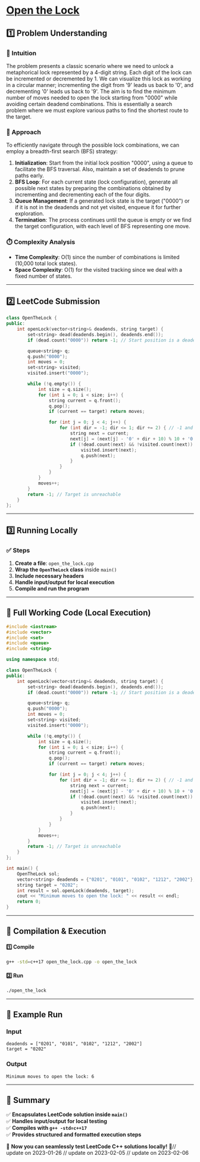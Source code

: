 # **[Open the Lock](https://leetcode.com/problems/open-the-lock/description/)**  

## **1️⃣ Problem Understanding**  
### **📌 Intuition**  
The problem presents a classic scenario where we need to unlock a metaphorical lock represented by a 4-digit string. Each digit of the lock can be incremented or decremented by 1. We can visualize this lock as working in a circular manner; incrementing the digit from '9' leads us back to '0', and decrementing '0' leads us back to '9'. The aim is to find the minimum number of moves needed to open the lock starting from "0000" while avoiding certain deadend combinations. This is essentially a search problem where we must explore various paths to find the shortest route to the target.

### **🚀 Approach**  
To efficiently navigate through the possible lock combinations, we can employ a breadth-first search (BFS) strategy:
1. **Initialization**: Start from the initial lock position "0000", using a queue to facilitate the BFS traversal. Also, maintain a set of deadends to prune paths early.
2. **BFS Loop**: For each current state (lock configuration), generate all possible next states by preparing the combinations obtained by incrementing and decrementing each of the four digits.
3. **Queue Management**: If a generated lock state is the target ("0000") or if it is not in the deadends and not yet visited, enqueue it for further exploration.
4. **Termination**: The process continues until the queue is empty or we find the target configuration, with each level of BFS representing one move.

### **⏱️ Complexity Analysis**  
- **Time Complexity**: O(1) since the number of combinations is limited (10,000 total lock states).
- **Space Complexity**: O(1) for the visited tracking since we deal with a fixed number of states.

---  

## **2️⃣ LeetCode Submission**  
```cpp
class OpenTheLock {
public:
    int openLock(vector<string>& deadends, string target) {
        set<string> dead(deadends.begin(), deadends.end());
        if (dead.count("0000")) return -1; // Start position is a deadend

        queue<string> q;
        q.push("0000");
        int moves = 0;
        set<string> visited;
        visited.insert("0000");

        while (!q.empty()) {
            int size = q.size();
            for (int i = 0; i < size; i++) {
                string current = q.front();
                q.pop();
                if (current == target) return moves;

                for (int j = 0; j < 4; j++) {
                    for (int dir = -1; dir <= 1; dir += 2) { // -1 and +1 for decrement and increment
                        string next = current;
                        next[j] = (next[j] - '0' + dir + 10) % 10 + '0'; // circular movement
                        if (!dead.count(next) && !visited.count(next)) {
                            visited.insert(next);
                            q.push(next);
                        }
                    }
                }
            }
            moves++;
        }
        return -1; // Target is unreachable
    }
};
```  

---  

## **3️⃣ Running Locally**  
### **✅ Steps**  
1. **Create a file**: `open_the_lock.cpp`  
2. **Wrap the `OpenTheLock` class** inside `main()`  
3. **Include necessary headers**  
4. **Handle input/output for local execution**  
5. **Compile and run the program**  

---  

## **📝 Full Working Code (Local Execution)**  
```cpp
#include <iostream>
#include <vector>
#include <set>
#include <queue>
#include <string>

using namespace std;

class OpenTheLock {
public:
    int openLock(vector<string>& deadends, string target) {
        set<string> dead(deadends.begin(), deadends.end());
        if (dead.count("0000")) return -1; // Start position is a deadend

        queue<string> q;
        q.push("0000");
        int moves = 0;
        set<string> visited;
        visited.insert("0000");

        while (!q.empty()) {
            int size = q.size();
            for (int i = 0; i < size; i++) {
                string current = q.front();
                q.pop();
                if (current == target) return moves;

                for (int j = 0; j < 4; j++) {
                    for (int dir = -1; dir <= 1; dir += 2) { // -1 and +1 for decrement and increment
                        string next = current;
                        next[j] = (next[j] - '0' + dir + 10) % 10 + '0'; // circular movement
                        if (!dead.count(next) && !visited.count(next)) {
                            visited.insert(next);
                            q.push(next);
                        }
                    }
                }
            }
            moves++;
        }
        return -1; // Target is unreachable
    }
};

int main() {
    OpenTheLock sol;
    vector<string> deadends = {"0201", "0101", "0102", "1212", "2002"};
    string target = "0202";
    int result = sol.openLock(deadends, target);
    cout << "Minimum moves to open the lock: " << result << endl;
    return 0;
}
```  

---  

## **🔧 Compilation & Execution**  
#### **1️⃣ Compile**  
```bash
g++ -std=c++17 open_the_lock.cpp -o open_the_lock
```  

#### **2️⃣ Run**  
```bash
./open_the_lock
```  

---  

## **🎯 Example Run**  
### **Input**  
```
deadends = ["0201", "0101", "0102", "1212", "2002"]
target = "0202"
```  
### **Output**  
```
Minimum moves to open the lock: 6
```  

---  

## **📌 Summary**  
✅ **Encapsulates LeetCode solution inside `main()`**  
✅ **Handles input/output for local testing**  
✅ **Compiles with `g++ -std=c++17`**  
✅ **Provides structured and formatted execution steps**  

🚀 **Now you can seamlessly test LeetCode C++ solutions locally!** 🚀// update on 2023-01-26
// update on 2023-02-05
// update on 2023-02-06
